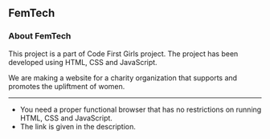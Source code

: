 FemTech
---
### About FemTech

This project is a part of Code First Girls project. The project has been developed using HTML, CSS and JavaScript.

We are making a website for a charity organization that supports and promotes the upliftment of women.

---

- You need a proper functional browser that has no restrictions on running HTML, CSS and JavaScript.
- The link is given in the description.
